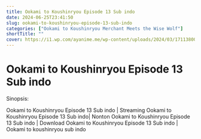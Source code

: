 ```yaml
---
title: Ookami to Koushinryou Episode 13 Sub indo
date: 2024-06-25T23:41:50
slug: ookami-to-koushinryou-episode-13-sub-indo
categories: ["Ookami to Koushinryou Merchant Meets the Wise Wolf"]
shortTitle: ""
cover: https://i1.wp.com/ayanime.me/wp-content/uploads/2024/03/1711380078-7159-142218.jpg
---
```


# Ookami to Koushinryou Episode 13 Sub indo

<iframe-loader iframe-src1="https://play.ayanime.me/include/fluidplayer/fluidplayer.php?VideoSrc1=https%3A%2F%2Fdrive.google.com%2Ffile%2Fd%2F1KNI8LSzqcIB0WejLdmmc_w57XYmGMoJY%2Fpreview&VideoType1=video%2Fmp4&VideoQuality1=480p&VideoSrc2=https%3A%2F%2Fdrive.google.com%2Ffile%2Fd%2F1umbpPJvEMO14d44VDnTtiWw3Oyl7dfQZ%2Fpreview&VideoType2=video%2Fmp4&VideoQuality2=720p&VideoSrc3=https%3A%2F%2Fdrive.google.com%2Ffile%2Fd%2F1pFULUe3mocZOFPsBnZnieLXkiWbMunIo%2Fpreview&VideoType3=video%2Fmp4&VideoQuality3=1080p&VideoSrc4=&VideoType4=&VideoQuality4=&VideoPoster=&VideoTrack1=&kind1=&srclang1=&label1=&default1=&VideoTrack2=&kind2=&srclang2=&label2=&default2=&player=fluid+player&server=Drive+API&api=&width=100%25&height=100%25" iframe-src2="https://drive.google.com/file/d/1pFULUe3mocZOFPsBnZnieLXkiWbMunIo/preview"></iframe-loader>

Sinopsis:
<p>Ookami to Koushinryou Episode 13 Sub indo | Streaming Ookami to Koushinryou Episode 13 Sub indo| Nonton Ookami to Koushinryou Episode 13 Sub indo | Download Ookami to Koushinryou Episode 13 Sub indo | Ookami to koushinryou sub indo</p>

